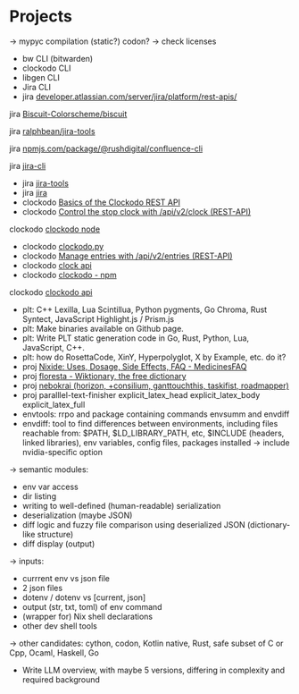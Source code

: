 # Projects

-> mypyc compilation (static?) codon? -> check licenses
* bw CLI (bitwarden)
* clockodo CLI
* libgen CLI
* Jira CLI
* jira [developer.atlassian.com/server/jira/platform/rest-apis/](https://developer.atlassian.com/server/jira/platform/rest-apis/)

jira [Biscuit-Colorscheme/biscuit](https://github.com/Biscuit-Colorscheme/biscuit)

jira [ralphbean/jira-tools](https://github.com/ralphbean/jira-tools)

jira [npmjs.com/package/@rushdigital/confluence-cli](https://www.npmjs.com/package/@rushdigital/confluence-cli)

jira [jira-cli](https://github.com/ankitpokhrel/jira-cli)
* jira [jira-tools](https://github.com/ralphbean/jira-tools)
* jira [jira](https://www.npmjs.com/package/@rushdigital/confluence-cli)
* clockodo  [Basics of the Clockodo REST API](https://www.clockodo.com/en/api/)
* clockodo  [Control the stop clock with /api/v2/clock (REST-API)](https://www.clockodo.com/en/api/clock/)

clockodo  [clockodo node](https://www.npmjs.com/package/clockodo)
* clockodo  [clockodo.py](https://github.com/nyantec/clockodo.py)
* clockodo [Manage entries with /api/v2/entries (REST-API)](https://www.clockodo.com/en/api/entries/)
* clockodo [clock api](https://www.clockodo.com/en/api/clock/)
* clockodo [clockodo - npm](https://www.npmjs.com/package/clockodo)

clockodo [clockodo api](https://www.clockodo.com/en/api/entries/)
* plt: C++ Lexilla, Lua Scintillua, Python pygments, Go Chroma, Rust Syntect, JavaScript Highlight.js / Prism.js
* plt: Make binaries available on Github page.
* plt: Write PLT static generation code in Go, Rust, Python, Lua, JavaScript, C++.
* plt: how do RosettaCode, XinY, Hyperpolyglot, X by Example, etc. do it?
* proj [Nixide: Uses, Dosage, Side Effects, FAQ - MedicinesFAQ](https://www.medicinesfaq.com/brand/nixide)
* proj [floresta - Wiktionary, the free dictionary](https://en.wiktionary.org/wiki/floresta)
* proj [nebokrai (horizon, +consilium, ganttouchthis, taskifist, roadmapper)](...)
* proj paralllel-text-finisher explicit_latex_head explicit_latex_body explicit_latex_full
* envtools: rrpo and package containing commands envsumm and envdiff
* envdiff: tool to find differences between environments, including files reachable from: $PATH, $LD_LIBRARY_PATH, etc, $INCLUDE (headers, linked libraries), env variables, config files, packages installed -> include nvidia-specific option

\-> semantic modules:
* env var access
* dir listing
* writing to well-defined (human-readable) serialization
* deserialization (maybe JSON)
* diff logic and fuzzy file comparison using deserialized JSON (dictionary-like structure)
* diff display (output)

\-> inputs:
* currrent env vs json file
* 2 json files
* dotenv / dotenv vs [current, json]
* output (str, txt, toml) of env command
* (wrapper for) Nix shell declarations
* other dev shell tools

\-> other candidates: cython, codon, Kotlin native, Rust, safe subset of C or Cpp, Ocaml, Haskell, Go
* Write LLM overview, with maybe 5 versions, differing in complexity and required background